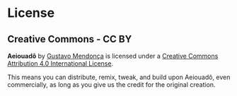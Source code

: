 License
================================

Creative Commons - CC BY
--------------------------------

**Aeiouadô** by [Gustavo Mendonça](http://nilc.icmc.usp.br/listener/aeiouado) is licensed under a [Creative Commons Attribution 4.0 International License](http://creativecommons.org/licenses/by/4.0/).

This means you can distribute, remix, tweak, and build upon Aeiouadô, even commercially, as long as you give us the credit for the original creation.

